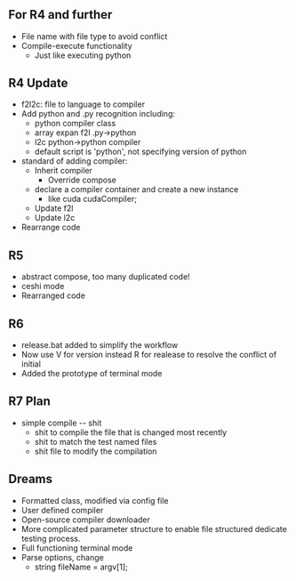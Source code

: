# 

## For R4 and further

+ File name with file type to avoid conflict
+ Compile-execute functionality
  + Just like executing python

## R4 Update

+ f2l2c: file to language to compiler
+ Add python and .py recognition including:
  + python compiler class
  + array expan f2l .py->python
  + l2c python->python compiler
  + default script is 'python', not specifying version of python
+ standard of adding compiler:
  + Inherit compiler
    + Override compose
  + declare a compiler container and create a new instance
    + like cuda cudaCompiler;
  + Update f2l
  + Update l2c
+ Rearrange code
  
## R5

+ abstract compose, too many duplicated code!
+ ceshi mode
+ Rearranged code

## R6

+ release.bat added to simplify the workflow
+ Now use V for version instead R for realease to resolve the conflict of initial
+ Added the prototype of terminal mode

## R7 Plan

+ simple compile -- shit
  + shit to compile the file that is changed most recently
  + shit to match the test named files
  + shit file to modify the compilation

## Dreams

+ Formatted class, modified via config file
+ User defined compiler
+ Open-source compiler downloader
+ More complicated parameter structure to enable file structured dedicate testing process.
+ Full functioning terminal mode
+ Parse options, change 
  + string fileName = argv[1];
